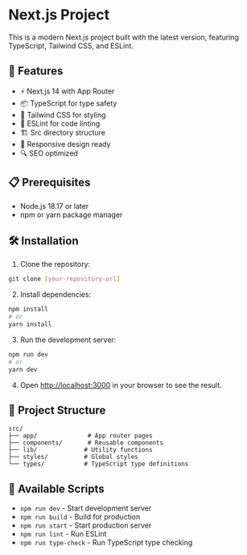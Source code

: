 # Next.js Project

This is a modern Next.js project built with the latest version, featuring TypeScript, Tailwind CSS, and ESLint.

## 🚀 Features

- ⚡ Next.js 14 with App Router
- 📦 TypeScript for type safety
- 🎨 Tailwind CSS for styling
- 📝 ESLint for code linting
- 🏗️ Src directory structure
- 📱 Responsive design ready
- 🔍 SEO optimized

## 📋 Prerequisites

- Node.js 18.17 or later
- npm or yarn package manager

## 🛠️ Installation

1. Clone the repository:
```bash
git clone [your-repository-url]
```

2. Install dependencies:
```bash
npm install
# or
yarn install
```

3. Run the development server:
```bash
npm run dev
# or
yarn dev
```

4. Open [http://localhost:3000](http://localhost:3000) in your browser to see the result.

## 📁 Project Structure

```
src/
├── app/              # App router pages
├── components/       # Reusable components
├── lib/             # Utility functions
├── styles/          # Global styles
└── types/           # TypeScript type definitions
```

## 🧪 Available Scripts

- `npm run dev` - Start development server
- `npm run build` - Build for production
- `npm run start` - Start production server
- `npm run lint` - Run ESLint
- `npm run type-check` - Run TypeScript type checking


